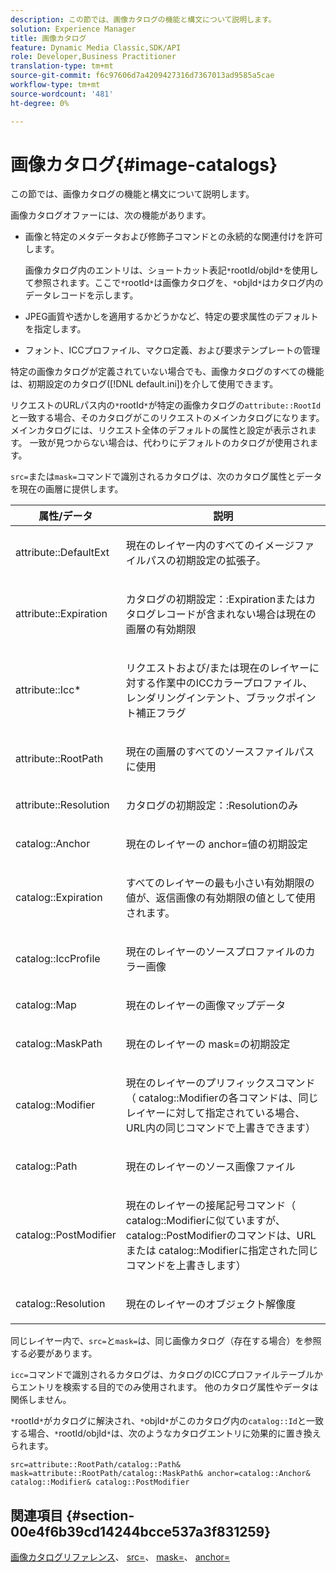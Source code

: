 ```yaml
---
description: この節では、画像カタログの機能と構文について説明します。
solution: Experience Manager
title: 画像カタログ
feature: Dynamic Media Classic,SDK/API
role: Developer,Business Practitioner
translation-type: tm+mt
source-git-commit: f6c97606d7a4209427316d7367013ad9585a5cae
workflow-type: tm+mt
source-wordcount: '481'
ht-degree: 0%

---
```



# 画像カタログ{#image-catalogs}

この節では、画像カタログの機能と構文について説明します。

画像カタログオファーには、次の機能があります。

* 画像と特定のメタデータおよび修飾子コマンドとの永続的な関連付けを許可します。

   画像カタログ内のエントリは、ショートカット表記`*`rootId/objId`*`を使用して参照されます。ここで`*`rootId`*`は画像カタログを、`*`objId`*`はカタログ内のデータレコードを示します。
* JPEG画質や透かしを適用するかどうかなど、特定の要求属性のデフォルトを指定します。
* フォント、ICCプロファイル、マクロ定義、および要求テンプレートの管理

特定の画像カタログが定義されていない場合でも、画像カタログのすべての機能は、初期設定のカタログ([!DNL default.ini])を介して使用できます。

リクエストのURLパス内の`*`rootId`*`が特定の画像カタログの`attribute::RootId`と一致する場合、そのカタログがこのリクエストのメインカタログになります。 メインカタログには、リクエスト全体のデフォルトの属性と設定が表示されます。 一致が見つからない場合は、代わりにデフォルトのカタログが使用されます。

`src=`または`mask=`コマンドで識別されるカタログは、次のカタログ属性とデータを現在の画層に提供します。

<table id="table_D3FA66EA5D054745900DE5A120885AA8"> 
 <thead> 
  <tr> 
   <th class="entry"> <b> 属性/データ</b> </th> 
   <th class="entry"> <b> 説明</b> </th> 
  </tr> 
 </thead>
 <tbody> 
  <tr> 
   <td> <p> <span class="codeph"> attribute::DefaultExt</span> </p> </td> 
   <td> <p> 現在のレイヤー内のすべてのイメージファイルパスの初期設定の拡張子。 </p> </td> 
  </tr> 
  <tr> 
   <td> <p> <span class="codeph"> attribute::Expiration</span> </p> </td> 
   <td> <p> <span class="codeph">カタログの初期設定：:Expiration</span>またはカタログレコードが含まれない場合は現在の画層の有効期限 </p> </td> 
  </tr> 
  <tr> 
   <td> <p> <span class="codeph"> attribute::Icc*</span> </p> </td> 
   <td> <p> リクエストおよび/または現在のレイヤーに対する作業中のICCカラープロファイル、レンダリングインテント、ブラックポイント補正フラグ </p> </td> 
  </tr> 
  <tr> 
   <td> <p> <span class="codeph"> attribute::RootPath</span> </p> </td> 
   <td> <p> 現在の画層のすべてのソースファイルパスに使用 </p> </td> 
  </tr> 
  <tr> 
   <td> <p> <span class="codeph"> attribute::Resolution</span> </p> </td> 
   <td> <p> <span class="codeph">カタログの初期設定：:Resolution</span>のみ </p> </td> 
  </tr> 
  <tr> 
   <td> <p> <span class="codeph"> catalog::Anchor</span> </p> </td> 
   <td> <p> 現在のレイヤーの<span class="codeph"> anchor=</span>値の初期設定 </p> </td> 
  </tr> 
  <tr> 
   <td> <p> <span class="codeph"> catalog::Expiration</span> </p> </td> 
   <td> <p> すべてのレイヤーの最も小さい有効期限の値が、返信画像の有効期限の値として使用されます。 </p> </td> 
  </tr> 
  <tr> 
   <td> <p> <span class="codeph"> catalog::IccProfile</span> </p> </td> 
   <td> <p> 現在のレイヤーのソースプロファイルのカラー画像 </p> </td> 
  </tr> 
  <tr> 
   <td> <p> <span class="codeph"> catalog::Map</span> </p> </td> 
   <td> <p> 現在のレイヤーの画像マップデータ </p> </td> 
  </tr> 
  <tr> 
   <td> <p> <span class="codeph"> catalog::MaskPath</span> </p> </td> 
   <td> <p> 現在のレイヤーの<span class="codeph"> mask=</span>の初期設定 </p> </td> 
  </tr> 
  <tr> 
   <td> <p> <span class="codeph"> catalog::Modifier</span> </p> </td> 
   <td> <p> 現在のレイヤーのプリフィックスコマンド（<span class="codeph"> catalog::Modifier</span>の各コマンドは、同じレイヤーに対して指定されている場合、URL内の同じコマンドで上書きできます） </p> </td> 
  </tr> 
  <tr> 
   <td> <p> <span class="codeph"> catalog::Path</span> </p> </td> 
   <td> <p> 現在のレイヤーのソース画像ファイル </p> </td> 
  </tr> 
  <tr> 
   <td> <p> <span class="codeph"> catalog::PostModifier</span> </p> </td> 
   <td> <p> 現在のレイヤーの接尾記号コマンド（<span class="codeph"> catalog::Modifier</span>に似ていますが、<span class="codeph"> catalog::PostModifier</span>のコマンドは、URLまたは<span class="codeph"> catalog::Modifier</span>に指定された同じコマンドを上書きします） </p> </td> 
  </tr> 
  <tr> 
   <td> <p> <span class="codeph"> catalog::Resolution</span> </p> </td> 
   <td> <p> 現在のレイヤーのオブジェクト解像度 </p> </td> 
  </tr> 
 </tbody> 
</table>

同じレイヤー内で、`src=`と`mask=`は、同じ画像カタログ（存在する場合）を参照する必要があります。

`icc=`コマンドで識別されるカタログは、カタログのICCプロファイルテーブルからエントリを検索する目的でのみ使用されます。 他のカタログ属性やデータは関係しません。

`*`rootId`*`がカタログに解決され、`*`objId`*`がこのカタログ内の`catalog::Id`と一致する場合、`*`rootId/objId`*`は、次のようなカタログエントリに効果的に置き換えられます。

`src=attribute::RootPath/catalog::Path& mask=attribute::RootPath/catalog::MaskPath& anchor=catalog::Anchor& catalog::Modifier& catalog::PostModifier`

## 関連項目 {#section-00e4f6b39cd14244bcce537a3f831259}

[画像カタログリファレンス](../../../../../is-api/image-catalog/image-serving-api-ref/c-image-catalog-reference/c-overview/c-overview.md#concept-9ce2b6a133de45f783e95cabc5810ac3)、 [src=](../../../../../is-api/http-ref/image-serving-api-ref/c-http-protocol-reference/c-command-reference/r-src.md#reference-f6506637778c4c69bf106a7924a91ab1)、 [mask=](../../../../../is-api/http-ref/image-serving-api-ref/c-http-protocol-reference/c-command-reference/r-mask.md#reference-922254e027404fb890b850e2723ee06e)、 [anchor=](../../../../../is-api/http-ref/image-serving-api-ref/c-http-protocol-reference/c-command-reference/r-anchor.md#reference-6661e548ab284b82828d8d94c8ddeb7c)
